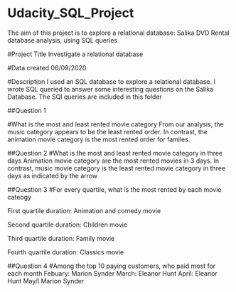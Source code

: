 # Udacity_SQL_Project
The aim of this project is to explore a relational database: Salika DVD Rental database analysis, using SQL queries

#Project Title
Investigate a relational database

#Data created
06/09/2020

#Description
I used an SQL database to explore a relational database. I wrote SQL queried to answer some interesting questions on the Salika Database. The SQl queries are included in this folder

##Question 1

#What is the most and least rented movie category 
From our analysis, the music category appears to be the least rented order. In contrast, the animation movie category is the most rented order for familes. 

##Question 2
#What is the most and least rented movie category in three days
Animation movie category are the most rented movies in 3 days. In contrast, music movie category is the least rented movie category in three days as indicated by the arrow

##Question 3
#For every quartile, what is the most rented by each movie cateogy

First quartile duration: Animation and comedy movie

Second quartile duration: Children movie

Third quartile duration: Family movie 

Fourth quartile duration: Classics movie

##Question 4
#Among the top 10 paying customers, who paid most for each month 
Febuary: Marion Synder
March: Eleanor Hunt
April: Eleanor Hunt
May/l Marion Synder